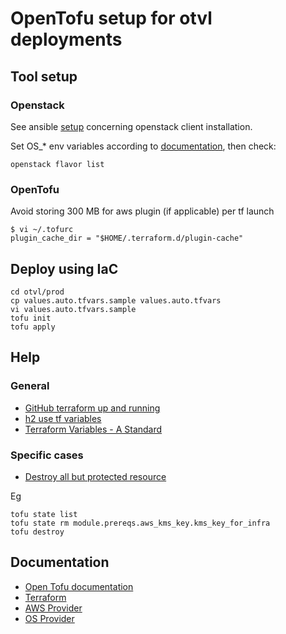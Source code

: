 # OpenTofu setup for otvl deployments

## Tool setup

### Openstack

See ansible
[setup](../ansible/README.md)
concerning openstack client installation.

Set OS_* env variables according to
[documentation](https://docs.openstack.org/python-openstackclient/3.4.1/man/openstack.html#environment-variables),
then check:

    openstack flavor list

### OpenTofu

Avoid storing 300 MB for aws plugin (if applicable) per tf launch

    $ vi ~/.tofurc
    plugin_cache_dir = "$HOME/.terraform.d/plugin-cache"

## Deploy using IaC

    cd otvl/prod
    cp values.auto.tfvars.sample values.auto.tfvars
    vi values.auto.tfvars.sample
    tofu init
    tofu apply

## Help

### General

- [GitHub terraform up and running](https://github.com/brikis98/terraform-up-and-running-code)
- [h2 use tf variables](https://spacelift.io/blog/how-to-use-terraform-variables)
- [Terraform Variables - A Standard](https://lachlanwhite.com/posts/terraform/10-11-2021-terraform-variables-a-standard/)

### Specific cases

- [Destroy all but protected resource](https://stackoverflow.com/questions/55265203/terraform-delete-all-resources-except-one)

Eg

    tofu state list
    tofu state rm module.prereqs.aws_kms_key.kms_key_for_infra
    tofu destroy

## Documentation

- [Open Tofu documentation](https://opentofu.org/docs/cli/)
- [Terraform](https://developer.hashicorp.com/terraform?product_intent=terraform)
- [AWS Provider](https://registry.terraform.io/providers/hashicorp/aws/latest/docs)
- [OS Provider](https://registry.terraform.io/providers/terraform-provider-openstack/openstack/latest/docs)

